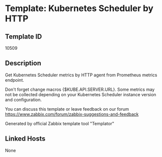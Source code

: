 # Template: Kubernetes Scheduler by HTTP

## Template ID
10509

## Description
Get Kubernetes Scheduler metrics by HTTP agent from Prometheus metrics endpoint.

Don't forget change macros {$KUBE.API.SERVER.URL}.
Some metrics may not be collected depending on your Kubernetes Scheduler instance version and configuration.

You can discuss this template or leave feedback on our forum https://www.zabbix.com/forum/zabbix-suggestions-and-feedback

Generated by official Zabbix template tool "Templator"

## Linked Hosts
None

